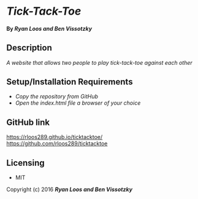 # _Tick-Tack-Toe_

#### By _Ryan Loos and Ben Vissotzky_

## Description

_A website that allows two people to play tick-tack-toe against each other_

## Setup/Installation Requirements

* _Copy the repository from GitHub_
* _Open the index.html file a browser of your choice_

## GitHub link
https://rloos289.github.io/ticktacktoe/
https://github.com/rloos289/ticktacktoe

## Licensing

* MIT

Copyright (c) 2016 **_Ryan Loos and Ben Vissotzky_**
